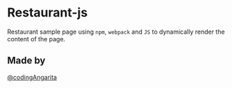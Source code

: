 # Restaurant-js

Restaurant sample page using `npm`, `webpack` and `JS` to dynamically render the content of the page.

## Made by
[@codingAngarita](https://github.com/codingAngarita)